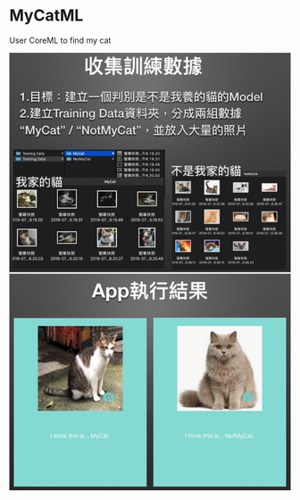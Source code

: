 # MyCatML
User CoreML to find my cat

![目標](https://github.com/chunpinglai/MyCatML/blob/master/data.png)
![目標](https://github.com/chunpinglai/MyCatML/blob/master/preview.png)
